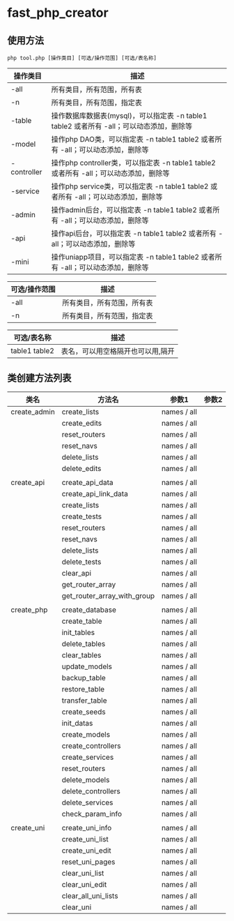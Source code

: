 # fast_php_creator

## 使用方法

```
php tool.php [操作类目] [可选/操作范围] [可选/表名称]
```

| 操作类目 | 描述 |
| - | - |
| -all | 所有类目，所有范围，所有表 |
| -n | 所有类目，所有范围，指定表 |
| -table | 操作数据库数据表(mysql)，可以指定表 -n table1 table2 或者所有 -all；可以动态添加，删除等 |
| -model | 操作php DAO类，可以指定表 -n table1 table2 或者所有 -all；可以动态添加，删除等 |
| -controller | 操作php controller类，可以指定表 -n table1 table2 或者所有 -all；可以动态添加，删除等 |
| -service | 操作php service类，可以指定表 -n table1 table2 或者所有 -all；可以动态添加，删除等 |
| -admin | 操作admin后台，可以指定表 -n table1 table2 或者所有 -all；可以动态添加，删除等 |
| -api | 操作api后台，可以指定表 -n table1 table2 或者所有 -all；可以动态添加，删除等 |
| -mini | 操作uniapp项目，可以指定表 -n table1 table2 或者所有 -all；可以动态添加，删除等 |

| 可选/操作范围 | 描述 |
| - | - |
| -all | 所有类目，所有范围，所有表 |
| -n | 所有类目，所有范围，指定表 |

| 可选/表名称 | 描述 |
| - | - |
| table1 table2 | 表名，可以用空格隔开也可以用,隔开 |


## 类创建方法列表
| 类名 | 方法名 | 参数1 | 参数2 |
| - | - | - | - |
| create_admin | create_lists | names / all |  |
|  | create_edits | names / all |  |
|  | reset_routers | names / all |  |
|  | reset_navs | names / all |  |
|  | delete_lists | names / all |  |
|  | delete_edits | names / all |  |
|  |  |  |  |
| create_api | create_api_data | names / all |  |
|  | create_api_link_data | names / all |  |
|  | create_lists | names / all |  |
|  | create_tests | names / all |  |
|  | reset_routers | names / all |  |
|  | reset_navs | names / all |  |
|  | delete_lists | names / all |  |
|  | delete_tests | names / all |  |
|  | clear_api | names / all |  |
|  | get_router_array | names / all |  |
|  | get_router_array_with_group | names / all |  |
|  |  |  |  |
| create_php | create_database | names / all |  |
|  | create_table | names / all |  |
|  | init_tables | names / all |  |
|  | delete_tables | names / all |  |
|  | clear_tables | names / all |  |
|  | update_models | names / all |  |
|  | backup_table | names / all |  |
|  | restore_table | names / all |  |
|  | transfer_table | names / all |  |
|  | create_seeds | names / all |  |
|  | init_datas | names / all |  |
|  | create_models | names / all |  |
|  | create_controllers | names / all |  |
|  | create_services | names / all |  |
|  | reset_routers | names / all |  |
|  | delete_models | names / all |  |
|  | delete_controllers | names / all |  |
|  | delete_services | names / all |  |
|  | check_param_info | names / all |  |
|  |  |  |  |
| create_uni | create_uni_info | names / all |  |
|  | create_uni_list | names / all |  |
|  | create_uni_edit | names / all |  |
|  | reset_uni_pages | names / all |  |
|  | clear_uni_list | names / all |  |
|  | clear_uni_edit | names / all |  |
|  | clear_all_uni_lists | names / all |  |
|  | clear_uni | names / all |  |